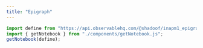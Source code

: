 ```yaml
---
title: "Epigraph"
---
```

```js
import define from "https://api.observablehq.com/@shadoof/inapm1_epigraph.js?v=3";
import { getNotebook } from "./components/getNotebook.js";
getNotebook(define);
```
<div id="notebook"></div>